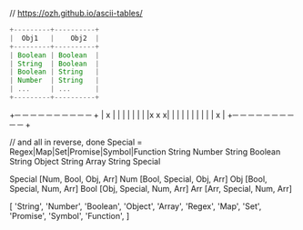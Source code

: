 // https://ozh.github.io/ascii-tables/
```js
+---------+----------+
|  Obj1   |    Obj2  |
+---------+----------+
| Boolean | Boolean  |
| String  | Boolean  |
| Boolean | String   |
| Number  | String   |
| ...     | ...      |
+---------+----------+
```



+─ ─ ─ ─ ─ ─ ─ ─ ─ ─ +
|          x         |
|                    |
|                    |
|                    |
|x         x        x|
|                    |
|                    |
|                    |
|                    |
|          x         |
+─ ─ ─ ─ ─ ─ ─ ─ ─ ─ +

// and all in reverse, done
Special = Regex|Map|Set|Promise|Symbol|Function
String Number
String Boolean
String Object
String Array
String Special

Special [Num, Bool, Obj, Arr]
Num [Bool, Special, Obj, Arr]
Obj [Bool, Special, Num, Arr]
Bool [Obj, Special, Num, Arr]
Arr [Arr, Special, Num, Arr]


[
  'String',
  'Number',
  'Boolean',
  'Object',
  'Array',
  'Regex',
  'Map',
  'Set',
  'Promise',
  'Symbol',
  'Function',
]
